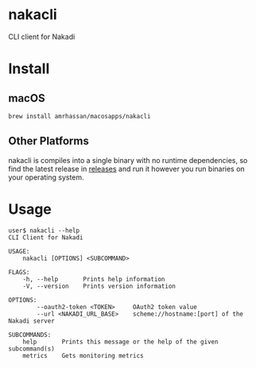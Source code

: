 # nakacli #
CLI client for Nakadi

# Install #
## macOS ##
```bash
brew install amrhassan/macosapps/nakacli
```

## Other Platforms ##
nakacli is compiles into a single binary with no runtime dependencies, so find the latest release in [releases](https://github.com/amrhassan/nakacli/releases) and run it however you run binaries on your operating system.

# Usage #
```
user$ nakacli --help
CLI Client for Nakadi 

USAGE:
    nakacli [OPTIONS] <SUBCOMMAND>

FLAGS:
    -h, --help       Prints help information
    -V, --version    Prints version information

OPTIONS:
        --oauth2-token <TOKEN>     OAuth2 token value
        --url <NAKADI_URL_BASE>    scheme://hostname:[port] of the Nakadi server

SUBCOMMANDS:
    help       Prints this message or the help of the given subcommand(s)
    metrics    Gets monitoring metrics
```
